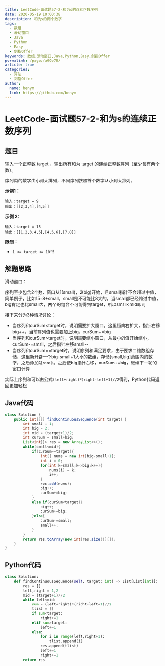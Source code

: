 ```yaml
---
title: LeetCode-面试题57-2-和为s的连续正数序列
date: 2020-05-19 10:00:38
description: 和为s的两个数字
tags: 
  - 数组
  - 滑动窗口
  - Java
  - Python
  - Easy
  - 剑指Offer
keywords: 数组,滑动窗口,Java,Python,Easy,剑指Offer
permalink: /pages/a09b75/
article: true
categories: 
  - 算法
  - 剑指Offer
author: 
  name: benym
  link: https://github.com/benym
---
```


# LeetCode-面试题57-2-和为s的连续正数序列

## 题目

输入一个正整数 target ，输出所有和为 target 的连续正整数序列（至少含有两个数）。

序列内的数字由小到大排列，不同序列按照首个数字从小到大排列。

**示例1：**

```
输入：target = 9
输出：[[2,3,4],[4,5]]
```

**示例 2:**

```
输入：target = 15
输出：[[1,2,3,4,5],[4,5,6],[7,8]]
```

**限制：**

- `1 <= target <= 10^5`

## 解题思路

滑动窗口：

序列至少包含2个数，窗口从1(small)，2(big)开始，且small指针不会超过中值，简单例子，比如15=8+small，small是不可能比8大的，当small都已经跨过中值，big肯定也比small大，两个的组合不可能得到target，所以small<mid即可

接下来分为3种情况讨论：

- 当序列和curSum<target时，说明需要扩大窗口，这里恒向右扩大，指针右移big++，当前序列值也需要加上big，curSum+=big
- 当序列和curSum>target时，说明需要缩小窗口，从最小的值开始缩小，curSum-=small，之后指针左移small--
- 当序列和curSum==target时，说明序列和满足要求，由于要求二维数组存储，这里新开辟一个big-small+1大小的数组，存储[small,big]范围内的数字，之后添加进res中。之后使big指针右移，curSum+=big，继续下一轮的窗口计算

实际上序列和可以由公式`(left+right)*(right-left+1)//2`得到，Python代码返回更加轻松

## Java代码

```java
class Solution {
    public int[][] findContinuousSequence(int target) {
        int small = 1;
        int big = 2;
        int mid = (target+1)/2;
        int curSum = small+big;
        List<int[]> res = new ArrayList<>();
        while(small<mid){
            if(curSum==target){
                int[] nums = new int[big-small+1];
                int i = 0;
                for(int k=small;k<=big;k++){
                    nums[i] = k;
                    i++;
                }
                res.add(nums);
                big++;
                curSum+=big;
            }
            else if(curSum<target){
                big++;
                curSum+=big;
            }else{
                curSum-=small;
                small++;
            }
        }
        return res.toArray(new int[res.size()][]);
    }
}
```

## Python代码

```python
class Solution:
    def findContinuousSequence(self, target: int) -> List[List[int]]:
        res = []
        left,right = 1,2
        mid = (target+1)//2
        while left<mid:
            sum = (left+right)*(right-left+1)//2
            tlist = []
            if sum<target:
                right+=1
            elif sum>target:
                left+=1
            else:
                for i in range(left,right+1):
                    tlist.append(i)
                res.append(tlist)
                left+=1
                right+=1
        return res

```

